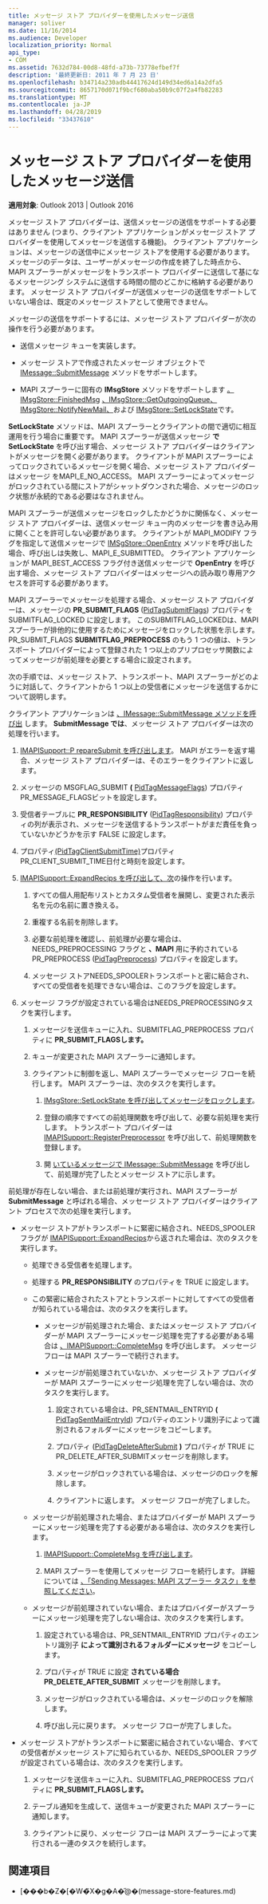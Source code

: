 ```yaml
---
title: メッセージ ストア プロバイダーを使用したメッセージ送信
manager: soliver
ms.date: 11/16/2014
ms.audience: Developer
localization_priority: Normal
api_type:
- COM
ms.assetid: 7632d784-00d8-48fd-a73b-73778efbef7f
description: '最終更新日: 2011 年 7 月 23 日'
ms.openlocfilehash: b34714a230adb44417624d149d34ed6a14a2dfa5
ms.sourcegitcommit: 8657170d071f9bcf680aba50b9c07f2a4fb82283
ms.translationtype: MT
ms.contentlocale: ja-JP
ms.lasthandoff: 04/28/2019
ms.locfileid: "33437610"
---
```

# <a name="sending-messages-by-using-message-store-providers"></a>メッセージ ストア プロバイダーを使用したメッセージ送信

**適用対象**: Outlook 2013 | Outlook 2016 
  
メッセージ ストア プロバイダーは、送信メッセージの送信をサポートする必要はありません (つまり、クライアント アプリケーションがメッセージ ストア プロバイダーを使用してメッセージを送信する機能)。 クライアント アプリケーションは、メッセージの送信中にメッセージ ストアを使用する必要があります。メッセージのデータは、ユーザーがメッセージの作成を終了した時点から、MAPI スプーラーがメッセージをトランスポート プロバイダーに送信して基になるメッセージング システムに送信する時間の間のどこかに格納する必要があります。 メッセージ ストア プロバイダーが送信メッセージの送信をサポートしていない場合は、既定のメッセージ ストアとして使用できません。
  
メッセージの送信をサポートするには、メッセージ ストア プロバイダーが次の操作を行う必要があります。
  
- 送信メッセージ キューを実装します。
    
- メッセージ ストアで作成されたメッセージ オブジェクトで [IMessage::SubmitMessage](imessage-submitmessage.md) メソッドをサポートします。 
    
- MAPI スプーラーに固有の **IMsgStore** メソッドをサポートします [。IMsgStore::FinishedMsg](imsgstore-finishedmsg.md) [、IMsgStore::GetOutgoingQueue、IMsgStore::NotifyNewMail、](imsgstore-getoutgoingqueue.md)および [IMsgStore::SetLockState](imsgstore-setlockstate.md)です。 [](imsgstore-notifynewmail.md)
    
**SetLockState** メソッドは、MAPI スプーラーとクライアントの間で適切に相互運用を行う場合に重要です。 MAPI スプーラーが送信メッセージ **で SetLockState** を呼び出す場合、メッセージ ストア プロバイダーはクライアントがメッセージを開く必要があります。 クライアントが MAPI スプーラーによってロックされているメッセージを開く場合、メッセージ ストア プロバイダーはメッセージ をMAPI_E_NO_ACCESS。 MAPI スプーラーによってメッセージがロックされている間にストアがシャットダウンされた場合、メッセージのロック状態が永続的である必要はなされません。 
  
MAPI スプーラーが送信メッセージをロックしたかどうかに関係なく、メッセージ ストア プロバイダーは、送信メッセージ キュー内のメッセージを書き込み用に開くことを許可しない必要があります。 クライアントが MAPI_MODIFY フラグを指定して送信メッセージで [IMSgStore::OpenEntry](imsgstore-openentry.md) メソッドを呼び出した場合、呼び出しは失敗し、MAPI_E_SUBMITTED。 クライアント アプリケーションが MAPI_BEST_ACCESS フラグ付き送信メッセージで **OpenEntry** を呼び出す場合、メッセージ ストア プロバイダーはメッセージへの読み取り専用アクセスを許可する必要があります。 
  
MAPI スプーラーでメッセージを処理する場合、メッセージ ストア プロバイダーは、メッセージの **PR_SUBMIT_FLAGS** ([PidTagSubmitFlags](pidtagsubmitflags-canonical-property.md)) プロパティを SUBMITFLAG_LOCKED に設定します。 このSUBMITFLAG_LOCKEDは、MAPI スプーラーが排他的に使用するためにメッセージをロックした状態を示します。 PR_SUBMIT_FLAGS **SUBMITFLAG_PREPROCESS** のもう 1 つの値は、トランスポート プロバイダーによって登録された 1 つ以上のプリプロセッサ関数によってメッセージが前処理を必要とする場合に設定されます。
  
次の手順では、メッセージ ストア、トランスポート、MAPI スプーラーがどのように対話して、クライアントから 1 つ以上の受信者にメッセージを送信するかについて説明します。 
  
クライアント アプリケーションは [、IMessage::SubmitMessage メソッドを呼び出](imessage-submitmessage.md) します。 **SubmitMessage では**、メッセージ ストア プロバイダーは次の処理を行います。
  
1. [IMAPISupport::P repareSubmit を呼び出します](imapisupport-preparesubmit.md)。 MAPI がエラーを返す場合、メッセージ ストア プロバイダーは、そのエラーをクライアントに返します。
    
2. メッセージの MSGFLAG_SUBMIT **(** [PidTagMessageFlags](pidtagmessageflags-canonical-property.md)) プロパティPR_MESSAGE_FLAGSビットを設定します。
    
3. 受信者テーブルに **PR_RESPONSIBILITY** ([PidTagResponsibility](pidtagresponsibility-canonical-property.md)) プロパティの列が表示され、メッセージを送信するトランスポートがまだ責任を負っていないかどうかを示す FALSE に設定します。
    
4. プロパティ[(PidTagClientSubmitTime)](pidtagclientsubmittime-canonical-property.md)プロパティPR_CLIENT_SUBMIT_TIME日付と時刻を設定します。 
    
5. [IMAPISupport::ExpandRecips を呼び出して、次](imapisupport-expandrecips.md)の操作を行います。 
    
    1. すべての個人用配布リストとカスタム受信者を展開し、変更された表示名を元の名前に置き換える。
        
    2. 重複する名前を削除します。
        
    3. 必要な前処理を確認し、前処理が必要な場合は、NEEDS_PREPROCESSING フラグと **、MAPI** 用に予約されている PR_PREPROCESS ([PidTagPreprocess](pidtagpreprocess-canonical-property.md)) プロパティを設定します。 
        
    4. メッセージ ストアNEEDS_SPOOLERトランスポートと密に結合され、すべての受信者を処理できない場合は、このフラグを設定します。 
    
6. メッセージ フラグが設定されている場合はNEEDS_PREPROCESSINGタスクを実行します。
    
    1. メッセージを送信キューに入れ、SUBMITFLAG_PREPROCESS プロパティに **PR_SUBMIT_FLAGSします。** 
        
    2. キューが変更された MAPI スプーラーに通知します。
        
    3. クライアントに制御を返し、MAPI スプーラーでメッセージ フローを続行します。 MAPI スプーラーは、次のタスクを実行します。 
    
       1. [IMsgStore::SetLockState を呼び出してメッセージをロックします](imsgstore-setlockstate.md)。
            
       2. 登録の順序ですべての前処理関数を呼び出して、必要な前処理を実行します。 トランスポート プロバイダーは [IMAPISupport::RegisterPreprocessor](imapisupport-registerpreprocessor.md) を呼び出して、前処理関数を登録します。 
            
       3. 開 [いているメッセージで IMessage::SubmitMessage](imessage-submitmessage.md) を呼び出して、前処理が完了したとメッセージ ストアに示します。 
    
前処理が存在しない場合、または前処理が実行され、MAPI スプーラーが **SubmitMessage** と呼ばれる場合、メッセージ ストア プロバイダーはクライアント プロセスで次の処理を実行します。 
  
- メッセージ ストアがトランスポートに緊密に結合され、NEEDS_SPOOLER フラグが [IMAPISupport::ExpandRecips](imapisupport-expandrecips.md)から返された場合は、次のタスクを実行します。
    
   - 処理できる受信者を処理します。
    
   - 処理する **PR_RESPONSIBILITY** のプロパティを TRUE に設定します。 
    
   - この緊密に結合されたストアとトランスポートに対してすべての受信者が知られている場合は、次のタスクを実行します。 
    
     - メッセージが前処理された場合、またはメッセージ ストア プロバイダーが MAPI スプーラーにメッセージ処理を完了する必要がある場合は [、IMAPISupport::CompleteMsg](imapisupport-completemsg.md) を呼び出します。 メッセージ フローは MAPI スプーラーで続行されます。 
    
     - メッセージが前処理されていないか、メッセージ ストア プロバイダーが MAPI スプーラーにメッセージ処理を完了しない場合は、次のタスクを実行します。
    
       1. 設定されている場合は、PR_SENTMAIL_ENTRYID **(** [PidTagSentMailEntryId](pidtagsentmailentryid-canonical-property.md)) プロパティのエントリ識別子によって識別されるフォルダーにメッセージをコピーします。
            
       2. プロパティ ([PidTagDeleteAfterSubmit](pidtagdeleteaftersubmit-canonical-property.md) **)** プロパティが TRUE にPR_DELETE_AFTER_SUBMITメッセージを削除します。
            
       3. メッセージがロックされている場合は、メッセージのロックを解除します。
            
       4. クライアントに返します。 メッセージ フローが完了しました。
    
  - メッセージが前処理された場合、またはプロバイダーが MAPI スプーラーにメッセージ処理を完了する必要がある場合は、次のタスクを実行します。
    
    1. [IMAPISupport::CompleteMsg を呼び出します](imapisupport-completemsg.md)。 
          
    2. MAPI スプーラーを使用してメッセージ フローを続行します。 詳細については [、「Sending Messages: MAPI スプーラー タスク」を参照してください](sending-messages-mapi-spooler-tasks.md)。
    
  - メッセージが前処理されていない場合、またはプロバイダーがスプーラーにメッセージ処理を完了しない場合は、次のタスクを実行します。
    
    1. 設定されている場合は、PR_SENTMAIL_ENTRYID プロパティのエントリ識別子 **によって識別されるフォルダーにメッセージ** をコピーします。 
        
    2. プロパティが TRUE に設定 **されている場合PR_DELETE_AFTER_SUBMIT** メッセージを削除します。 
        
    3. メッセージがロックされている場合は、メッセージのロックを解除します。 
        
    4. 呼び出し元に戻ります。 メッセージ フローが完了しました。
    
- メッセージ ストアがトランスポートに緊密に結合されていない場合、すべての受信者がメッセージ ストアに知られているか、NEEDS_SPOOLER フラグが設定されている場合は、次のタスクを実行します。
    
  1. メッセージを送信キューに入れ、SUBMITFLAG_PREPROCESS プロパティに **PR_SUBMIT_FLAGSします。** 
    
  2. テーブル通知を生成して、送信キューが変更された MAPI スプーラーに通知します。 
    
  3. クライアントに戻り、メッセージ フローは MAPI スプーラーによって実行される一連のタスクを続行します。
    
## <a name="see-also"></a>関連項目

- [���b�Z�[�W�̃X�g�A�̋@�[](message-store-features.md)(message-store-features.md)

